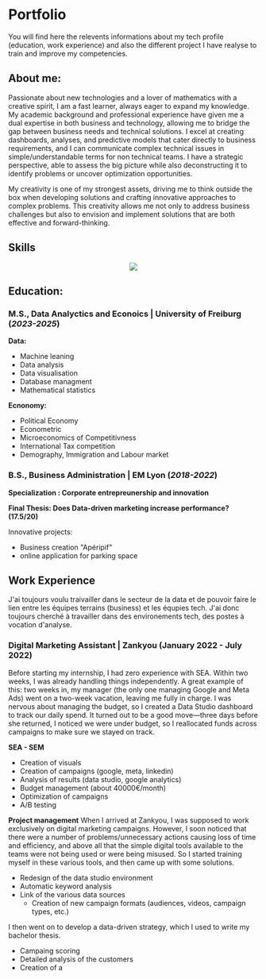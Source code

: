 # Portfolio

You will find here the relevents informations about my tech profile (education, work experience) and also the different project I have realyse to train and improve my competencies.

## About me:

Passionate about new technologies and a lover of mathematics with a creative spirit, I am a fast learner, always eager to expand my knowledge. My academic background and professional experience have given me a dual expertise in both business and technology, allowing me to bridge the gap between business needs and technical solutions. I excel at creating dashboards, analyses, and predictive models that cater directly to business requirements, and I can communicate complex technical issues in simple/understandable terms for non technical teams. I have a strategic perspective, able to assess the big picture while also deconstructing it to identify problems or uncover optimization opportunities.

My creativity is one of my strongest assets, driving me to think outside the box when developing solutions and crafting innovative approaches to complex problems.  This creativity allows me not only to address business challenges but also to envision and implement solutions that are both effective and forward-thinking.

## Skills

<p align="center">
  <a href="https://skillicons.dev">
    <img src="https://skillicons.dev/icons?i=mysql,py,pytorch,pycharm,r,tensorflow&theme=light" />
  </a>
</p>


## Education:

### M.S., Data Analyctics and Econoics	| University of Freiburg (_2023-2025_)

**Data:**
- Machine leaning
- Data analysis
- Data visualisation
- Database managment
- Mathematical statistics

**Ecnonomy:**
- Political Economy
- Econometric
- Microeconomics of Competitivness
- International Tax competition
- Demography, Immigration and Labour market

               
### B.S., Business Administration | EM Lyon (_2018-2022_)

**Specialization : Corporate entrepreunership and innovation**

**Final Thesis: Does Data-driven marketing increase performance? (17.5/20)**

Innovative projects:
- Business creation "Apéripif"
- online application for parking space


## Work Experience

J'ai toujours voulu traivailler dans le secteur de la data et de pouvoir faire le lien entre les équipes terrains (business) et les équpies tech. J'ai donc toujours cherché à travailler dans des environements tech, des postes à vocation d'analyse. 

### Digital Marketing Assistant | Zankyou (January 2022 - July 2022)

Before starting my internship, I had zero experience with SEA. Within two weeks, I was already handling things independently. A great example of this: two weeks in, my manager (the only one managing Google and Meta Ads) went on a two-week vacation, leaving me fully in charge. I was nervous about managing the budget, so I created a Data Studio dashboard to track our daily spend. It turned out to be a good move—three days before she returned, I noticed we were under budget, so I reallocated funds across campaigns to make sure we stayed on track.

**SEA - SEM**
- Creation of visuals 
- Creation of campaigns (google, meta, linkedin)
- Analysis of results (data studio, google analytics)
- Budget management (about 40000€/month) 
- Optimization of campaigns
- A/B testing

**Project management**
When I arrived at Zankyou, I was supposed to work exclusively on digital marketing campaigns. However, I soon noticed that there were a number of problems/unnecessary actions causing loss of time and efficiency, and above all that the simple digital tools available to the teams were not being used or were being misused. So I started training myself in these various tools, and then came up with some solutions. 

- Redesign of the data studio environment
- Automatic keyword analysis
- Link of the various data sources
  - Creation of new campaign formats (audiences, videos, campaign types, etc.) 
  

I then went on to develop a data-driven strategy, which I used to write my bachelor thesis. 
- Campaing scoring
- Detailed analysis of the customers
- Creation of a 

